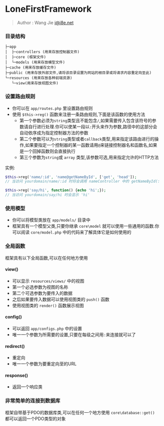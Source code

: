 LoneFirstFramework
======

> Author : Wang Jie <i@i8e.net>

### 目录结构
    ├─app
    │  ├─controllers (用来存放控制器文件)
    │  ├─core (框架文件)
    │  └─models (用来存放模型文件)
    ├─cache (用来存放缓存文件)
    ├─public (用来存放外部文件,请将该目录设置为网站的根目录或将请求内容重定向至此)
    └─resources (用来存放各种前端资源)
       └─view(用来存放视图文件)


### 设置路由规则
 - 你可以在 `app/routes.php` 里设置路由规则
 - 使用 `$this->reg()` 函数来注册一条路由规则,下面是该函数的使用方法
     - 第一个参数必须为`string`类型且不能包含`/`,如果需要传入包含该符号的参数请自行进行处理.你可以使某一段以`:`开头来作为参数,路径中的这部分会自动依序成为指定控制器方法的参数
     - 第二个参数可以为`string`类型或者`callback`类型,用来指定该路由进行的操作,如果要指定一个控制器的某一函数请用`@`来链接控制器名和函数名,如果是一个回掉函数则会直接执行
     - 第三个参数为`string`或 `array` 类型,该参数可选,用来指定允许的HTTP方法

实例:

 ```php
 $this->reg('name/:id', 'name@getNameById', ['get', 'head']);
 // 当访问 yourdomain/name/:id 时将会调用 nameController 中的 getNameById(:id) 函数

 $this->reg('say/hi', function() {echo 'hi';});
 // 当访问 yourdomain/say/hi 时会显示 'hi'
 ```

### 使用模型
 - 你可以将模型类放在 `app/models/` 目录中
 - 框架具有一个模型父类,只要你继承 `core\model` 就可以使用一些通用的函数.你可以阅读 `core/model.php` 中的代码来了解具体它是如何使用的

### 全局函数
框架具有以下全局函数,可以在任何地方使用

#### view()
 - 可以显示 `resources/views/` 中的视图
 - 第一个必选参数为视图的名称
 - 第二个可选参数为要传入的数据
 - 之后如果要传入数据可以使用视图类的 `push()` 函数
 - 使用视图类的 `render()` 函数展示视图

#### config()
 - 可以返回 `app/configs.php` 中的设置
 - 唯一一个参数为所需要的设置,只要在每级之间用`:`来连接就可以了

#### redirect()
 - 重定向
 - 唯一一个参数为要重定向至的URL

#### response()
 - 返回一个响应类

### 非常简单的连接到数据库
框架自带基于PDO的数据库类,可以在任何一个地方使用 `core\database::get()` 都可以返回一个PDO类型的对象
